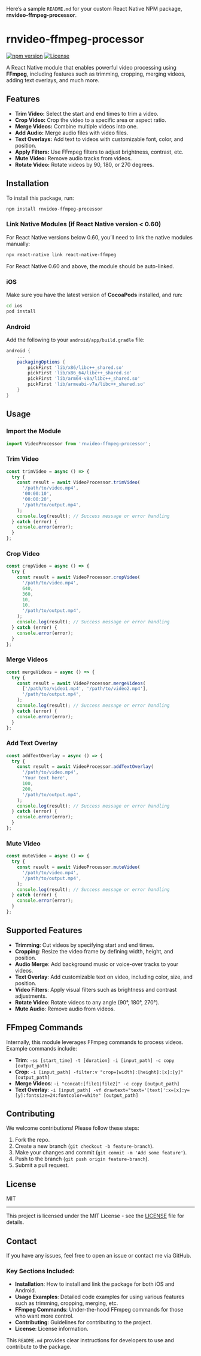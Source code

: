 Here’s a sample `README.md` for your custom React Native NPM package, **rnvideo-ffmpeg-processor**.

# rnvideo-ffmpeg-processor

[![npm version](https://badge.fury.io/js/rnvideo-ffmpeg-processor.svg)](https://www.npmjs.com/package/rnvideo-ffmpeg-processor)
[![License](https://img.shields.io/npm/l/rnvideo-ffmpeg-processor.svg)](https://www.npmjs.com/package/rnvideo-ffmpeg-processor)

A React Native module that enables powerful video processing using **FFmpeg**, including features such as trimming, cropping, merging videos, adding text overlays, and much more.

## Features

- **Trim Video:** Select the start and end times to trim a video.
- **Crop Video:** Crop the video to a specific area or aspect ratio.
- **Merge Videos:** Combine multiple videos into one.
- **Add Audio:** Merge audio files with video files.
- **Text Overlays:** Add text to videos with customizable font, color, and position.
- **Apply Filters:** Use FFmpeg filters to adjust brightness, contrast, etc.
- **Mute Video:** Remove audio tracks from videos.
- **Rotate Video:** Rotate videos by 90, 180, or 270 degrees.

## Installation

To install this package, run:

```bash
npm install rnvideo-ffmpeg-processor
```

### Link Native Modules (if React Native version < 0.60)

For React Native versions below 0.60, you’ll need to link the native modules manually:

```bash
npx react-native link react-native-ffmpeg
```

For React Native 0.60 and above, the module should be auto-linked.

### iOS

Make sure you have the latest version of **CocoaPods** installed, and run:

```bash
cd ios
pod install
```

### Android

Add the following to your `android/app/build.gradle` file:

```gradle
android {
    ...
    packagingOptions {
        pickFirst 'lib/x86/libc++_shared.so'
        pickFirst 'lib/x86_64/libc++_shared.so'
        pickFirst 'lib/arm64-v8a/libc++_shared.so'
        pickFirst 'lib/armeabi-v7a/libc++_shared.so'
    }
}
```

## Usage

### Import the Module

```javascript
import VideoProcessor from 'rnvideo-ffmpeg-processor';
```

### Trim Video

```javascript
const trimVideo = async () => {
  try {
    const result = await VideoProcessor.trimVideo(
      '/path/to/video.mp4',
      '00:00:10',
      '00:00:20',
      '/path/to/output.mp4',
    );
    console.log(result); // Success message or error handling
  } catch (error) {
    console.error(error);
  }
};
```

### Crop Video

```javascript
const cropVideo = async () => {
  try {
    const result = await VideoProcessor.cropVideo(
      '/path/to/video.mp4',
      640,
      360,
      10,
      10,
      '/path/to/output.mp4',
    );
    console.log(result); // Success message or error handling
  } catch (error) {
    console.error(error);
  }
};
```

### Merge Videos

```javascript
const mergeVideos = async () => {
  try {
    const result = await VideoProcessor.mergeVideos(
      ['/path/to/video1.mp4', '/path/to/video2.mp4'],
      '/path/to/output.mp4',
    );
    console.log(result); // Success message or error handling
  } catch (error) {
    console.error(error);
  }
};
```

### Add Text Overlay

```javascript
const addTextOverlay = async () => {
  try {
    const result = await VideoProcessor.addTextOverlay(
      '/path/to/video.mp4',
      'Your text here',
      100,
      200,
      '/path/to/output.mp4',
    );
    console.log(result); // Success message or error handling
  } catch (error) {
    console.error(error);
  }
};
```

### Mute Video

```javascript
const muteVideo = async () => {
  try {
    const result = await VideoProcessor.muteVideo(
      '/path/to/video.mp4',
      '/path/to/output.mp4',
    );
    console.log(result); // Success message or error handling
  } catch (error) {
    console.error(error);
  }
};
```

## Supported Features

- **Trimming**: Cut videos by specifying start and end times.
- **Cropping**: Resize the video frame by defining width, height, and position.
- **Audio Merge**: Add background music or voice-over tracks to your videos.
- **Text Overlay**: Add customizable text on video, including color, size, and position.
- **Video Filters**: Apply visual filters such as brightness and contrast adjustments.
- **Rotate Video**: Rotate videos to any angle (90°, 180°, 270°).
- **Mute Audio**: Remove audio from videos.

## FFmpeg Commands

Internally, this module leverages FFmpeg commands to process videos. Example commands include:

- **Trim**: `-ss [start_time] -t [duration] -i [input_path] -c copy [output_path]`
- **Crop**: `-i [input_path] -filter:v "crop=[width]:[height]:[x]:[y]" [output_path]`
- **Merge Videos**: `-i "concat:[file1|file2]" -c copy [output_path]`
- **Text Overlay**: `-i [input_path] -vf drawtext="text='[text]':x=[x]:y=[y]:fontsize=24:fontcolor=white" [output_path]`

## Contributing

We welcome contributions! Please follow these steps:

1. Fork the repo.
2. Create a new branch (`git checkout -b feature-branch`).
3. Make your changes and commit (`git commit -m 'Add some feature'`).
4. Push to the branch (`git push origin feature-branch`).
5. Submit a pull request.

## License

MIT

---

This project is licensed under the MIT License - see the [LICENSE](LICENSE) file for details.

## Contact

If you have any issues, feel free to open an issue or contact me via GitHub.

### Key Sections Included:

- **Installation**: How to install and link the package for both iOS and Android.
- **Usage Examples**: Detailed code examples for using various features such as trimming, cropping, merging, etc.
- **FFmpeg Commands**: Under-the-hood FFmpeg commands for those who want more control.
- **Contributing**: Guidelines for contributing to the project.
- **License**: License information.

This `README.md` provides clear instructions for developers to use and contribute to the package.
